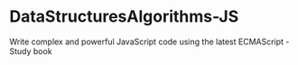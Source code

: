 # DataStructuresAlgorithms-JS
Write complex and powerful JavaScript code using the latest ECMAScript - Study book
